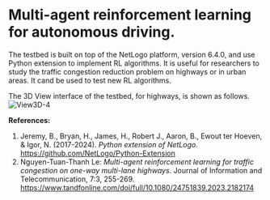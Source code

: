 # Multi-agent reinforcement learning for autonomous driving.
 
 The testbed is built on top of the NetLogo platform, version 6.4.0, and use Python extension to implement RL algorithms.
 It is useful for researchers to study the traffic congestion reduction problem on highways or in urban areas. It cand be used to test new RL algorithms.

 The 3D View interface of the testbed, for highways, is shown as follows.
 ![View3D-4](https://github.com/user-attachments/assets/7bd1751e-66b0-4bd1-9968-5888a9cb6eb9)

 **References:**
 1. Jeremy, B., Bryan, H., James, H., Robert J., Aaron, B., Ewout ter Hoeven, & Igor, N. (2017-2024). _Python extension of NetLogo_. https://github.com/NetLogo/Python-Extension
 2. Nguyen-Tuan-Thanh Le: _Multi-agent reinforcement learning for traffic congestion on one-way multi-lane highways_. Journal of Information and Telecommunication, 7:3, 255-269. https://www.tandfonline.com/doi/full/10.1080/24751839.2023.2182174
